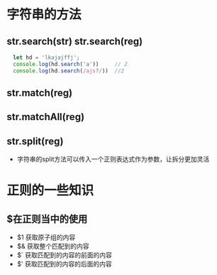 # 字符串的方法

 ## str.search(str)    str.search(reg)

  ```js
    let hd = 'lkajajffj';
    console.log(hd.search('a'))     // 2
    console.log(hd.search(/ajs?/))  //2
  ```

 ## str.match(reg)

 ## str.matchAll(reg)

 ## str.split(reg)
  - 字符串的split方法可以传入一个正则表达式作为参数，让拆分更加灵活

# 正则的一些知识
 ## $在正则当中的使用
  - $1 获取原子组的内容
  - $& 获取整个匹配到的内容
  - $` 获取匹配到的内容的前面的内容
  - $' 获取匹配到的内容的后面的内容